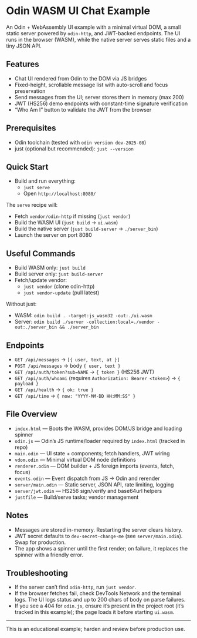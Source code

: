 # Odin WASM UI Chat Example

An Odin + WebAssembly UI example with a minimal virtual DOM, a small static server powered by `odin-http`, and JWT-backed endpoints. The UI runs in the browser (WASM), while the native server serves static files and a tiny JSON API.

## Features

- Chat UI rendered from Odin to the DOM via JS bridges
- Fixed-height, scrollable message list with auto-scroll and focus preservation
- Send messages from the UI; server stores them in memory (max 200)
- JWT (HS256) demo endpoints with constant-time signature verification
- “Who Am I” button to validate the JWT from the browser

## Prerequisites

- Odin toolchain (tested with `odin version dev-2025-08`)
- just (optional but recommended): `just --version`

## Quick Start

- Build and run everything:
  - `just serve`
  - Open `http://localhost:8080/`

The `serve` recipe will:
- Fetch `vendor/odin-http` if missing (`just vendor`)
- Build the WASM UI (`just build` → `ui.wasm`)
- Build the native server (`just build-server` → `./server_bin`)
- Launch the server on port 8080

## Useful Commands

- Build WASM only: `just build`
- Build server only: `just build-server`
- Fetch/update vendor:
  - `just vendor` (clone odin-http)
  - `just vendor-update` (pull latest)

Without just:
- WASM: `odin build . -target:js_wasm32 -out:./ui.wasm`
- Server: `odin build ./server -collection:local=./vendor -out:./server_bin && ./server_bin`

## Endpoints

- `GET /api/messages` → `[{ user, text, at }]`
- `POST /api/messages` → body `{ user, text }`
- `GET /api/auth/token?sub=NAME` → `{ token }` (HS256 JWT)
- `GET /api/auth/whoami` (requires `Authorization: Bearer <token>`) → `{ payload }`
- `GET /api/health` → `{ ok: true }`
- `GET /api/time` → `{ now: "YYYY-MM-DD HH:MM:SS" }`

## File Overview

- `index.html` — Boots the WASM, provides DOM/JS bridge and loading spinner
- `odin.js` — Odin’s JS runtime/loader required by `index.html` (tracked in repo)
- `main.odin` — UI state + components; fetch handlers, JWT wiring
- `vdom.odin` — Minimal virtual DOM node definitions
- `renderer.odin` — DOM builder + JS foreign imports (events, fetch, focus)
- `events.odin` — Event dispatch from JS → Odin and rerender
- `server/main.odin` — Static server, JSON API, rate limiting, logging
- `server/jwt.odin` — HS256 sign/verify and base64url helpers
- `justfile` — Build/serve tasks; vendor management

## Notes

- Messages are stored in-memory. Restarting the server clears history.
- JWT secret defaults to `dev-secret-change-me` (see `server/main.odin`). Swap for production.
- The app shows a spinner until the first render; on failure, it replaces the spinner with a friendly error.

## Troubleshooting

- If the server can’t find `odin-http`, run `just vendor`.
- If the browser fetches fail, check DevTools Network and the terminal logs. The UI logs status and up to 200 chars of body on parse failures.
- If you see a 404 for `odin.js`, ensure it’s present in the project root (it’s tracked in this example); the page loads it before starting `ui.wasm`.

---
This is an educational example; harden and review before production use.
